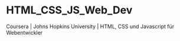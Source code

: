 # HTML_CSS_JS_Web_Dev
Coursera | Johns Hopkins University | HTML, CSS und Javascript für Webentwickler
